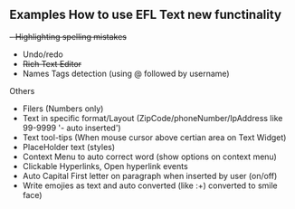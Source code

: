 ## Examples How to use EFL Text new functinality
~~- Highlighting spelling mistakes~~
- Undo/redo
- ~~Rich Text Editor~~
- Names Tags detection (using @ followed by username)



Others
- Filers (Numbers only)
- Text in specific format/Layout  (ZipCode/phoneNumber/IpAddress like 99-9999 '- auto inserted')
- Text tool-tips (When mouse cursor above certian area on Text Widget)
- PlaceHolder text (styles)
- Context Menu to auto correct word (show options on context menu)
- Clickable Hyperlinks, Open hyperlink events
- Auto Capital First letter on paragraph when inserted by user (on/off)
- Write emojies as text and auto converted (like :+) converted to smile face)
